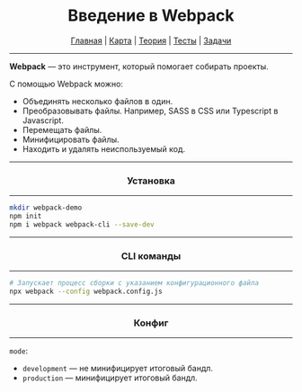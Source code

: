 <div align="center">

# Введение в Webpack

[Главная](https://github.com/dollaween/junior-roadmap/)
|
[Карта](/roadmap/README.md)
|
[Теория](/theory/README.md)
|
[Тесты](/tests/README.md)
|
[Задачи](/tasks/README.md)

</div>

---

**Webpack** — это инструмент, который помогает собирать проекты.

С помощью Webpack можно:
- Объединять несколько файлов в один.
- Преобразовывать файлы. Например, SASS в CSS или Typescript в Javascript.
- Перемещать файлы.
- Минифицировать файлы.
- Находить и удалять неиспользуемый код.

---

<div align="center">

### Установка

</div>

---

```bash
mkdir webpack-demo
npm init
npm i webpack webpack-cli --save-dev
```

---

<div align="center">

### CLI команды

</div>

---

```bash
# Запускает процесс сборки с указанием конфигурационного файла
npx webpack --config webpack.config.js
```

---

<div align="center">

### Конфиг

</div>

---

`mode`:
- `development` — не минифицирует итоговый бандл.
- `production` — минифицирует итоговый бандл.
